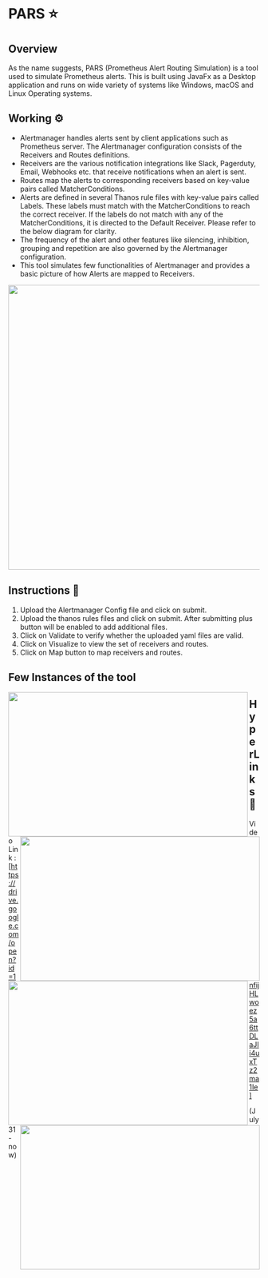 # PARS  :star:

## Overview

As the name suggests, PARS (Prometheus Alert Routing Simulation) is a tool used to simulate Prometheus alerts. This is built using JavaFx as a Desktop application and runs on wide variety of systems like Windows, macOS and Linux Operating systems.

## Working :gear:
- Alertmanager handles alerts sent by client applications such as Prometheus server. The Alertmanager configuration consists of the Receivers and Routes definitions. 
- Receivers are the various notification integrations like Slack, Pagerduty, Email, Webhooks etc. that receive notifications when an alert is sent.
- Routes map the alerts to corresponding receivers based on key-value pairs called MatcherConditions.
- Alerts are defined in several Thanos rule files with key-value pairs called Labels. These labels must match with the MatcherConditions to reach the correct receiver. If the labels do not match with any of the MatcherConditions, it is directed to the Default Receiver. Please refer to the below diagram for clarity.
- The frequency of the alert and other features like silencing, inhibition, grouping and repetition are also governed by the Alertmanager configuration.
- This tool simulates few functionalities of Alertmanager and provides a basic picture of how Alerts are mapped to Receivers.

<img align="center" width="555" height="570" src="https://github.com/sathiyajith/PASV/blob/main/res/Architecture%20Diagram.png">

## Instructions :closed_book:

1. Upload the Alertmanager Config file and click on submit.
2. Upload the thanos rules files and click on submit. After submitting plus button will be enabled to add additional files.
3. Click on Validate to verify whether the uploaded yaml files are valid.
4. Click on Visualize to view the set of receivers and routes.
5. Click on Map button to map receivers and routes.

## Few Instances of the tool
<img align="left" width="480" height="289" src="https://github.com/sathiyajith/PASV/blob/main/res/snippet_1.png">
<img align="right" width="480" height="289" src="https://github.com/sathiyajith/PASV/blob/main/res/snippet_2.png">


<img align="left" width="480" height="289" src="https://github.com/sathiyajith/PASV/blob/main/res/snippet_3.png">
<img align="right" width="480" height="289" src="https://github.com/sathiyajith/PASV/blob/main/res/snippet_4.png">

##  HyperLinks :paperclip:
Video Link : [https://drive.google.com/open?id=1nfijHLwoez5a6ttDLaJIi4uxTz2ma1Ie]

(July 31 - now)
